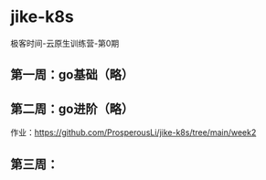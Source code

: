 # jike-k8s
极客时间-云原生训练营-第0期

## 第一周：go基础（略）
## 第二周：go进阶（略）
  作业：https://github.com/ProsperousLi/jike-k8s/tree/main/week2
## 第三周：
